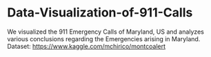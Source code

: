 # Data-Visualization-of-911-Calls
We visualized the 911 Emergency Calls of Maryland, US and analyzes various conclusions regarding the Emergencies arising in Maryland.
Dataset: https://www.kaggle.com/mchirico/montcoalert
